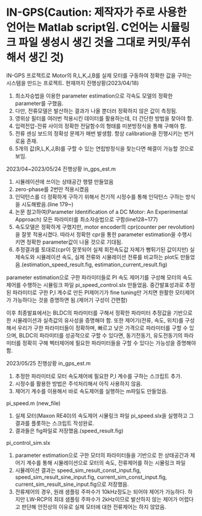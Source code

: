 # IN-GPS(Caution: 제작자가 주로 사용한 언어는 Matlab script임. C언어는 시뮬링크 파일 생성시 생긴 것을 그대로 커밋/푸쉬해서 생긴 것)
IN-GPS 프로젝트로 Motor의 R,L,K,J,B를 실제 모터를 구동하여 정확한 값을 구하는 시스템을 만드는 프로젝트.
현재까지 진행상황(2023/04/18)
1. 최소자승법을 이용한 parameter estimation으로 각속도 모델의 정확한 parameter를 구했음.
2. 다만, 전류모델은 발산하는 결과가 나올 뿐더러 정확하지 않은 값이 측정됨.
3. 영위상 필터를 여러번 적용시킨 데이터를 활용하는데, 더 간단한 방법을 찾아야 함.
4. 입력전압-전류 사이의 정확한 전달함수의 형태를 미분방정식을 통해 구해야 함.
5. 전류 센싱 보드의 정확성 문제가 매번 발생함. 항상 calibration을 진행시키는 번거로움 존재.
6. 5개의 값(R,L,K,J,B)를 구할 수 있는 연립방정식을 찾는다면 해결이 가능할 것으로 보임.

2023/04~2023/05/24 진행상황
in_gps_est.m
1. 시뮬레이션에 쓰이는 상태공간 행렬 만들었음
2. zero-phase를 2번만 적용시켰음
3. 인덕턴스를 더 정확하게 구하기 위해서 전기적 시정수를 통해 인덕턴스 구하는 방식을 시도해봤음.(line 179~)
4. 논문 참고하여(Parameter Identification of a DC Motor: An Experimental Approach) 모든 파라미터를 최소자승법으로 구함(line128~177)
5. 속도모델은 정확하게 구했지만, motor encoder의 cpr(counter per revolution)을 잘못 적용시켰다. 따라서 정확한 cpr을 통한 parameter estimation을 수행시키면 정확한 parameter값이 나올 것으로 기대됨.
6. 추정결과를 토대로(cpr이 잘못되어 실제 회전속도값 자체가 뻥튀기된 값이지만) 실제속도와 시뮬레이션 속도, 실제 전류와 시뮬레이션 전류를 비교하는 plot도 만들었음.(estimation_speed_result.fig, estimation_current_result.fig)

parameter estimation으로 구한 파라미터들로 PI 속도 제어기를 구성해 모터의 속도제어를 수행하는 시뮬링크 파일 pi_speed_control.slx 만들었음.
중간발표성과로 추정된 파라미터로 구한 P,I 계수로 만든 PI제어기가 fine tuning만 거치면 원활한 모터제어가 가능하다는 것을 증명하면 됨.(제어기 구성이 간편함)

이후 최종발표에서는 BLDC의 파라미터를 구해서 정확한 파라미터 추정값을 기반으로 한 시뮬레이션과 실측값의 유사성을 증명해야 함.
또한 제어기(전류, 속도, 위치)를 구성해서 우리가 구한 파라미터들이 정확하며, 빠르고 낮은 가격으로 파라미터를 구할 수 있으며, BLDC의 파라미터를 성공적으로 구할 수 있다면,
동기전동기, 유도전동기의 파라미터를 정확히 구해 벡터제어에 필요한 파라미터들을 구할 수 있다는 가능성을 증명해야 함.

2023/05/25 진행상황
in_gps_est.m
1. 추정한 파라미터로 모터 속도제어에 필요한 P,I 계수를 구하는 스크립트 추가.
2. 시정수를 활용한 방법은 주석처리해서 아직 사용하지 않음.
3. 제어기 계수를 이용해서 바로 속도제어를 실행하는 m파일도 만들었음.

pi_speed.m (new_file)
1. 실제 모터(Maxon RE40)의 속도제어 시뮬링크 파일 pi_speed.slx을 실행하고 그 결과를 플롯하는 스크립트 작성완료.
2. 결과들은 fig파일로 저장했음.(speed_result.fig)

pi_control_sim.slx
1. parameter estimation으로 구한 모터의 파라미터들을 기반으로 한 상태공간과 제어기 계수를 통해 시뮬레이션으로 모터의 속도, 전류제어를 하는 시뮬링크 파일
2. 시뮬레이션 결과는 speed_sim_result_const_input.fig, speed_sim_result_sine_input.fig, current_sim_const_input.fig, current_sim_result_sine_input.fig으로 저장했음.
3. 전류제어의 경우, 원래 샘플링 주파수가 10kHz정도는 되어야 제어가 가능하다. 하지만 LW-RCP의 최대 샘플링 주파수가 2kHz이므로 발산하지 않는 제어가 어렵다고 판단해 안전상의 이유로 실제 모터에 대한 전류제어는 하지 않았음.
